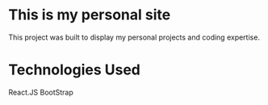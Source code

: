 # This is my personal site
This project was built to display my personal projects and coding expertise.

# Technologies Used
React.JS
BootStrap